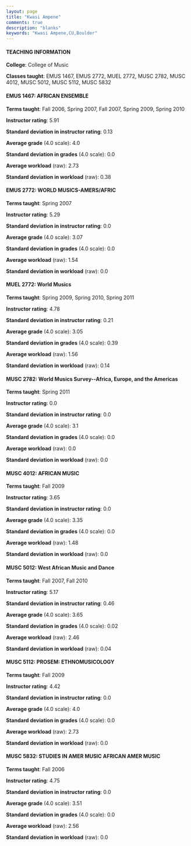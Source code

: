 ```yaml
---
layout: page
title: "Kwasi Ampene" 
comments: true
description: "blanks"
keywords: "Kwasi Ampene,CU,Boulder"
---
```

<head>
<script src="https://ajax.googleapis.com/ajax/libs/jquery/2.1.3/jquery.min.js"></script>
<script src="https://dl.dropboxusercontent.com/s/pc42nxpaw1ea4o9/highcharts.js?dl=0"></script>
<!-- <script src="../assets/js/highcharts.js"></script> -->
<style type="text/css">@font-face {
	font-family: "Bebas Neue";
	src: url(https://www.filehosting.org/file/details/544349/BebasNeue Regular.otf) format("opentype");
	}
	h1.Bebas { 
		font-family: "Bebas Neue", Verdana, Tahoma;
	}
</style>
</head>
	   
#### TEACHING INFORMATION

**College**: College of Music

**Classes taught**: EMUS 1467, EMUS 2772, MUEL 2772, MUSC 2782, MUSC 4012, MUSC 5012, MUSC 5112, MUSC 5832

#### EMUS 1467: AFRICAN ENSEMBLE

**Terms taught**: Fall 2006, Spring 2007, Fall 2007, Spring 2009, Spring 2010

**Instructor rating**: 5.91

**Standard deviation in instructor rating**: 0.13

**Average grade** (4.0 scale): 4.0

**Standard deviation in grades** (4.0 scale): 0.0

**Average workload** (raw): 2.73

**Standard deviation in workload** (raw): 0.38

#### EMUS 2772: WORLD MUSICS-AMERS/AFRIC

**Terms taught**: Spring 2007

**Instructor rating**: 5.29

**Standard deviation in instructor rating**: 0.0

**Average grade** (4.0 scale): 3.07

**Standard deviation in grades** (4.0 scale): 0.0

**Average workload** (raw): 1.54

**Standard deviation in workload** (raw): 0.0

#### MUEL 2772: World Musics

**Terms taught**: Spring 2009, Spring 2010, Spring 2011

**Instructor rating**: 4.78

**Standard deviation in instructor rating**: 0.21

**Average grade** (4.0 scale): 3.05

**Standard deviation in grades** (4.0 scale): 0.39

**Average workload** (raw): 1.56

**Standard deviation in workload** (raw): 0.14

#### MUSC 2782: World Musics Survey--Africa, Europe, and  the Americas

**Terms taught**: Spring 2011

**Instructor rating**: 0.0

**Standard deviation in instructor rating**: 0.0

**Average grade** (4.0 scale): 3.1

**Standard deviation in grades** (4.0 scale): 0.0

**Average workload** (raw): 0.0

**Standard deviation in workload** (raw): 0.0

#### MUSC 4012: AFRICAN MUSIC

**Terms taught**: Fall 2009

**Instructor rating**: 3.65

**Standard deviation in instructor rating**: 0.0

**Average grade** (4.0 scale): 3.35

**Standard deviation in grades** (4.0 scale): 0.0

**Average workload** (raw): 1.48

**Standard deviation in workload** (raw): 0.0

#### MUSC 5012: West African Music and Dance

**Terms taught**: Fall 2007, Fall 2010

**Instructor rating**: 5.17

**Standard deviation in instructor rating**: 0.46

**Average grade** (4.0 scale): 3.65

**Standard deviation in grades** (4.0 scale): 0.02

**Average workload** (raw): 2.46

**Standard deviation in workload** (raw): 0.04

#### MUSC 5112: PROSEM: ETHNOMUSICOLOGY

**Terms taught**: Fall 2009

**Instructor rating**: 4.42

**Standard deviation in instructor rating**: 0.0

**Average grade** (4.0 scale): 4.0

**Standard deviation in grades** (4.0 scale): 0.0

**Average workload** (raw): 2.73

**Standard deviation in workload** (raw): 0.0

#### MUSC 5832: STUDIES IN AMER MUSIC AFRICAN AMER MUSIC

**Terms taught**: Fall 2006

**Instructor rating**: 4.75

**Standard deviation in instructor rating**: 0.0

**Average grade** (4.0 scale): 3.51

**Standard deviation in grades** (4.0 scale): 0.0

**Average workload** (raw): 2.56

**Standard deviation in workload** (raw): 0.0

